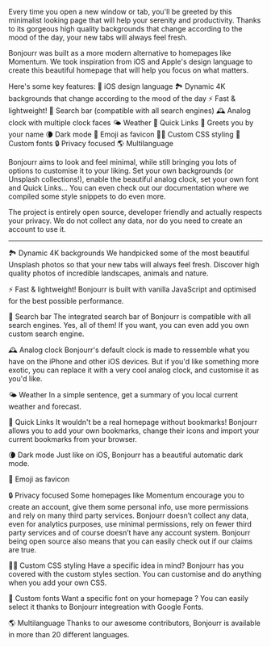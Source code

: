 Every time you open a new window or tab, you'll be greeted by this minimalist looking page that will help your serenity and productivity. Thanks to its gorgeous high quality backgrounds that change according to the mood of the day, your new tabs will always feel fresh.

Bonjourr was built as a more modern alternative to homepages like Momentum. We took inspiration from iOS and Apple's design language to create this beautiful homepage that will help you focus on what matters.

Here's some key features:
🍏 iOS design language
🏞 Dynamic 4K backgrounds that change according to the mood of the day
⚡️ Fast & lightweight!
🔎 Search bar (compatible with all search engines)
🕰 Analog clock with multiple clock faces
🌤 Weather
🔗 Quick Links
👋 Greets you by your name
🌘 Dark mode
🥖 Emoji as favicon
🧑‍💻 Custom CSS styling
📝 Custom fonts
🔒 Privacy focused
🌎 Multilanguage

Bonjourr aims to look and feel minimal, while still bringing you lots of options to customise it to your liking. Set your own backgrounds (or Unsplash collections!), enable the beautiful analog clock, set your own font and Quick Links... You can even check out our documentation where we compiled some style snippets to do even more.

The project is entirely open source, developer friendly and actually respects your privacy. We do not collect any data, nor do you need to create an account to use it.

---

🏞 Dynamic 4K backgrounds
We handpicked some of the most beautiful Unsplash photos so that your new tabs will always feel fresh. Discover high quality photos of incredible landscapes, animals and nature.

⚡️ Fast & lightweight!
Bonjourr is built with vanilla JavaScript and optimised for the best possible performance.

🔎 Search bar
The integrated search bar of Bonjourr is compatible with all search engines. Yes, all of them! If you want, you can even add you own custom search engine.

🕰 Analog clock
Bonjourr's default clock is made to ressemble what you have on the iPhone and other iOS devices. But if you'd like something more exotic, you can replace it with a very cool analog clock, and customise it as you'd like.

🌤 Weather
In a simple sentence, get a summary of you local current weather and forecast.

🔗 Quick Links
It wouldn't be a real homepage without bookmarks! Bonjourr allows you to add your own bookmarks, change their icons and import your current bookmarks from your browser.

🌘 Dark mode
Just like on iOS, Bonjourr has a beautiful automatic dark mode.

🥖 Emoji as favicon

🔒 Privacy focused
Some homepages like Momentum encourage you to create an account, give them some personal info, use more permissions and rely on many third party services. Bonjourr doesn’t collect any data, even for analytics purposes, use minimal permissions, rely on fewer third party services and of course doesn’t have any account system. Bonjourr being open source also means that you can easily check out if our claims are true.

🧑‍💻 Custom CSS styling
Have a specific idea in mind? Bonjourr has you covered with the custom styles section. You can customise and do anything when you add your own CSS.

📝 Custom fonts
Want a specific font on your homepage ? You can easily select it thanks to Bonjourr integreation with Google Fonts.

🌎 Multilanguage
Thanks to our awesome contributors, Bonjourr is available in more than 20 different languages.
